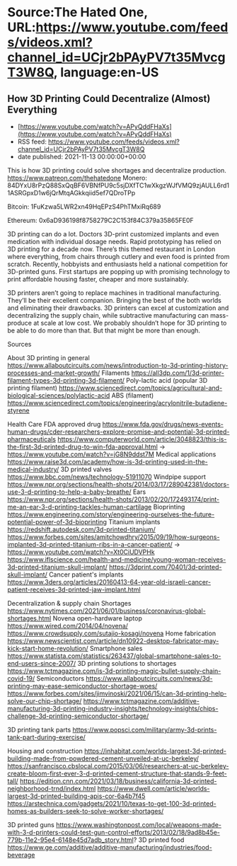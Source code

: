 # Source:The Hated One, URL:https://www.youtube.com/feeds/videos.xml?channel_id=UCjr2bPAyPV7t35MvcgT3W8Q, language:en-US

## How 3D Printing Could Decentralize (Almost) Everything
 - [https://www.youtube.com/watch?v=APyQddFHaXs](https://www.youtube.com/watch?v=APyQddFHaXs)
 - RSS feed: https://www.youtube.com/feeds/videos.xml?channel_id=UCjr2bPAyPV7t35MvcgT3W8Q
 - date published: 2021-11-13 00:00:00+00:00

This is how 3D printing could solve shortages and decentralize production.
https://www.patreon.com/thehatedone 
Monero:
84DYxU8rPzQ88SxQqBF6VBNfPU9c5sjDXfTC1wXkgzWJfVMQ9zjAULL6rd11ASRGpxD1w6jQrMtqAGkkqiid5ef7QDroTPp

Bitcoin: 
1FuKzwa5LWR2xn49HqEPzS4PhTMxiRq689

Ethereum:
0x6aD936198f8758279C2C153f84C379a35865FE0F

3D printing can do a lot. Doctors 3D-print customized implants and even medication with individual dosage needs. Rapid prototyping has relied on 3D printing for a decade now. There’s this themed restaurant in London where everything, from chairs through cutlery and even food is printed from scratch. Recently, hobbyists and enthusiasts held a national competition for 3D-printed guns. First startups are popping up with promising technology to print affordable housing faster, cheaper and more sustainably. 

3D printers aren’t going to replace machines in traditional manufacturing. They’ll be their excellent companion. Bringing the best of the both worlds and eliminating their drawbacks. 3D printers can excel at customization and decentralizing the supply chain, while subtractive manufacturing can mass-produce at scale at low cost. We probably shouldn’t hope for 3D printing to be able to do more than that. But that might be more than enough.

Sources

About 3D printing in general
https://www.allaboutcircuits.com/news/introduction-to-3d-printing-history-processes-and-market-growth/
Filaments
https://all3dp.com/1/3d-printer-filament-types-3d-printing-3d-filament/
Poly-lactic acid (popular 3D printing filament)
https://www.sciencedirect.com/topics/agricultural-and-biological-sciences/polylactic-acid
ABS (filament)
 https://www.sciencedirect.com/topics/engineering/acrylonitrile-butadiene-styrene

Health Care
FDA approved drug
https://www.fda.gov/drugs/news-events-human-drugs/cder-researchers-explore-promise-and-potential-3d-printed-pharmaceuticals
https://www.computerworld.com/article/3048823/this-is-the-first-3d-printed-drug-to-win-fda-approval.html
→ https://www.youtube.com/watch?v=jG8N9ddst7M
Medical applications
https://www.raise3d.com/academy/how-is-3d-printing-used-in-the-medical-industry/
3D printed valves
https://www.bbc.com/news/technology-51911070
Windpipe support
https://www.npr.org/sections/health-shots/2014/03/17/289042381/doctors-use-3-d-printing-to-help-a-baby-breathe/
Ears
https://www.npr.org/sections/health-shots/2013/02/20/172493174/print-me-an-ear-3-d-printing-tackles-human-cartilage
Bioprinting
https://www.engineering.com/story/engineering-ourselves-the-future-potential-power-of-3d-bioprinting
Titanium implants
https://redshift.autodesk.com/3d-printed-titanium/
https://www.forbes.com/sites/amitchowdhry/2015/09/19/how-surgeons-implanted-3d-printed-titanium-ribs-in-a-cancer-patient/
→ https://www.youtube.com/watch?v=Xt0CiUDVPHk
https://www.iflscience.com/health-and-medicine/young-woman-receives-3d-printed-titanium-skull-implant/
https://3dprint.com/70401/3d-printed-skull-implant/
Cancer patient's implants
https://www.3ders.org/articles/20160413-64-year-old-israeli-cancer-patient-receives-3d-printed-jaw-implant.html

Decentralization & supply chain
Shortages
https://www.nytimes.com/2021/06/01/business/coronavirus-global-shortages.html 
Novena open-hardware laptop
https://www.wired.com/2014/04/novena/
https://www.crowdsupply.com/sutajio-kosagi/novena
Home fabrication
https://www.newscientist.com/article/dn10922-desktop-fabricator-may-kick-start-home-revolution/
Smartphone sales
https://www.statista.com/statistics/263437/global-smartphone-sales-to-end-users-since-2007/
3D printing solutions to shortages
https://www.tctmagazine.com/is-3d-printing-magic-bullet-supply-chain-covid-19/
Semiconductors
https://www.allaboutcircuits.com/news/3d-printing-may-ease-semiconductor-shortage-woes/
https://www.forbes.com/sites/jimvinoski/2021/06/15/can-3d-printing-help-solve-our-chip-shortage/
https://www.tctmagazine.com/additive-manufacturing-3d-printing-industry-insights/technology-insights/chips-challenge-3d-printing-semiconductor-shortage/

3D printing tank parts
https://www.popsci.com/military/army-3d-prints-tank-part-during-exercise/

Housing and construction
https://inhabitat.com/worlds-largest-3d-printed-building-made-from-powdered-cement-unveiled-at-uc-berkeley/
https://sanfrancisco.cbslocal.com/2015/03/06/researchers-at-uc-berkeley-create-bloom-first-ever-3-d-printed-cement-structure-that-stands-9-feet-tall/
https://edition.cnn.com/2021/03/18/business/california-3d-printed-neighborhood-trnd/index.html
https://www.dwell.com/article/worlds-largest-3d-printed-building-apis-cor-6a4b7f45
https://arstechnica.com/gadgets/2021/10/texas-to-get-100-3d-printed-homes-as-builders-seek-to-solve-worker-shortages/

3D printed guns
https://www.washingtonpost.com/local/weapons-made-with-3-d-printers-could-test-gun-control-efforts/2013/02/18/9ad8b45e-779b-11e2-95e4-6148e45d7adb_story.html?
3D printed food
https://www.ge.com/additive/additive-manufacturing/industries/food-beverage

